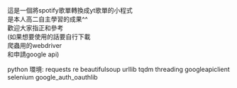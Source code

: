 這是一個將spotify歌單轉換成yt歌單的小程式  
是本人高二自主學習的成果^^  
歡迎大家指正和參考  
(如果想要使用的話要自行下載  
爬蟲用的webdriver  
和申請google api)  

python 環境:
requests re beautifulsoup urllib tqdm threading googleapiclient selenium google_auth_oauthlib
